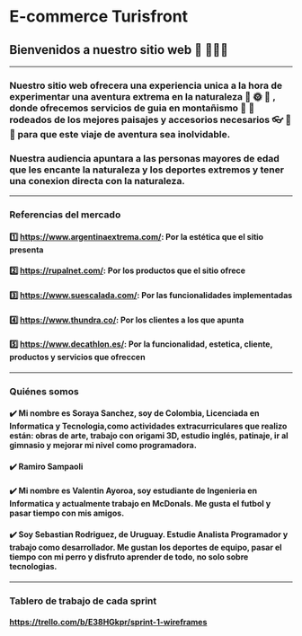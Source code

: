 # E-commerce Turisfront
## Bienvenidos a nuestro sitio web 👋 👩🏾‍💻 
***
### Nuestro sitio web ofrecera una experiencia unica a la hora de experimentar una aventura extrema en la naturaleza :deciduous_tree: :sun_with_face: :blossom: , donde ofrecemos servicios de guia en montañismo :sunrise_over_mountains: :rainbow: rodeados de los mejores paisajes y accesorios necesarios :eyeglasses: :movie_camera: :flashlight: para que este viaje de aventura sea inolvidable. 

### Nuestra audiencia apuntara a las personas mayores de edad que les encante la naturaleza y los deportes extremos y tener una conexion directa con la naturaleza. 
***
### Referencias del mercado 

#### :one: https://www.argentinaextrema.com/: Por la estética que el sitio presenta
#### :two: https://rupalnet.com/: Por los productos que el sitio ofrece
#### :three: https://www.suescalada.com/: Por las funcionalidades implementadas 
#### :four: https://www.thundra.co/: Por los clientes a los que apunta 
#### :five: https://www.decathlon.es/: Por la funcionalidad, estetica, cliente, productos y servicios que ofreccen
***
### Quiénes somos

#### ✔️ Mi nombre es Soraya Sanchez, soy de Colombia, Licenciada en Informatica y Tecnologia,como actividades extracurriculares que realizo están: obras de arte, trabajo con origami 3D, estudio inglés, patinaje, ir al gimnasio y mejorar mi nivel como programadora.
#### ✔️ Ramiro Sampaoli
#### ✔️ Mi nombre es Valentin Ayoroa, soy estudiante de Ingenieria en Informatica y actualmente trabajo en McDonals. Me gusta el futbol y pasar tiempo con mis amigos.
#### ✔️ Soy Sebastian Rodriguez, de Uruguay. Estudie Analista Programador y trabajo como desarrollador. Me gustan los deportes de equipo, pasar el tiempo con mi perro y disfruto aprender de todo, no solo sobre tecnologias. 

***
### Tablero de trabajo de cada sprint 
#### https://trello.com/b/E38HGkpr/sprint-1-wireframes
